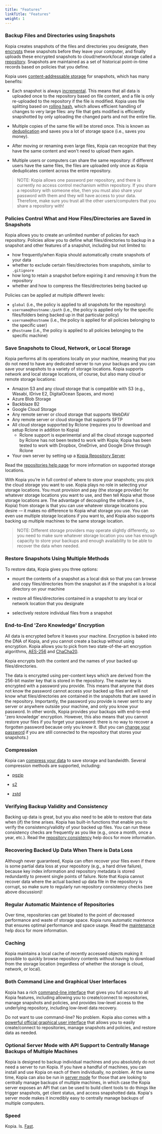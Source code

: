 ```yaml
---
title: "Features"
linkTitle: "Features"
weight: 1
---
```


### Backup Files and Directories using Snapshots

Kopia creates snapshots of the files and directories you designate, then [encrypts](#end-to-end-zero-knowledge-encryption) these snapshots before they leave your computer, and finally uploads these encrypted snapshots to cloud/network/local storage called a [repository](../repositories/). Snapshots are maintained as a set of historical point-in-time records based on policies that you define.

Kopia uses [content-addressable storage](https://en.wikipedia.org/wiki/Content-addressable%20storage) for snapshots, which has many benefits:

* Each snapshot is always [incremental](https://www.techtarget.com/searchdatabackup/feature/Full-incremental-or-differential-How-to-choose-the-correct-backup-type). This means that all data is uploaded once to the repository based on file content, and a file is only re-uploaded to the repository if the file is modified. Kopia uses file splitting based on [rolling hash](https://en.wikipedia.org/wiki/Rolling_hash), which allows efficient handling of changes to very large files: any file that gets modified is efficiently snapshotted by only uploading the changed parts and not the entire file.

* Multiple copies of the same file will be stored once. This is known as [deduplication](https://en.wikipedia.org/wiki/Data_deduplication) and saves you a lot of storage space (i.e., saves you money).

* After moving or renaming even large files, Kopia can recognize that they have the same content and won't need to upload them again.

* Multiple users or computers can share the same repository: if different users have the same files, the files are uploaded only once as Kopia deduplicates content across the entire repository.

> NOTE: Kopia allows one password per repository, and there is currently no access control mechanism within repository. If you share a repository with someone else, then you must also share your password with them and they will have access to your data. Therefore, make sure you trust all the other users/computers that you share a repository with!

### Policies Control What and How Files/Directories are Saved in Snapshots

Kopia allows you to create an unlimited number of policies for each repository. Policies allow you to define what files/directories to backup in a snapshot and other features of a snapshot, including but not limited to:

* how frequently/when Kopia should automatically create snapshots of your data
* whether to exclude certain files/directories from snapshots, similar to `.gitignore`
* how long to retain a snapshot before expiring it and removing it from the repository
* whether and how to compress the files/directories being backed up

Policies can be applied at multiple different levels:

* `global` (i.e., the policy is applied to all snapshots for the repository)
* `username@hostname:/path` (i.e., the policy is applied only for the specific files/folders being backed up in that particular policy)
* `username@hostname` (i.e., the policy is applied for all policies belonging to the specific user)
* `@hostname` (i.e., the policy is applied to all policies belonging to the specific machine)

### Save Snapshots to Cloud, Network, or Local Storage

Kopia performs all its operations locally on your machine, meaning that you do not need to have any dedicated server to run your backups and you can save your snapshots to a variety of storage locations. Kopia supports network and local storage locations, of course, but also many cloud or remote storage locations:

* Amazon S3 and any cloud storage that is compatible with S3 (e.g., Wasabi, IDrive E2, DigitalOcean Spaces, and more)
* Azure Blob Storage
* Backblaze B2
* Google Cloud Storage
* Any remote server or cloud storage that supports WebDAV
* Any remote server or cloud storage that supports SFTP
* All cloud storage supported by Rclone (requires you to download and setup Rclone in addition to Kopia)
  * Rclone support is experimental and all the cloud storage supported by Rclone has not been tested to work with Kopia; Kopia has been tested to work with Dropbox, OneDrive, and Google Drive through Rclone
* Your own server by setting up a [Kopia Repository Server](repository-server/)

Read the [repositories help page](../repositories/) for more information on supported storage locations. 

With Kopia you’re in full control of where to store your snapshots; you pick the cloud storage you want to use. Kopia plays no role in selecting your storage locations. You must provision and pay (the storage provider) for whatever storage locations you want to use, and then tell Kopia what those storage locations are. The advantage of decoupling the software (i.e., Kopia) from storage is that you can use whatever storage locations you desire -– it makes no difference to Kopia what storage you use. You can even use multiple storage locations if you want to, and Kopia also supports backing up multiple machines to the same storage location. 

> NOTE: Different storage providers may operate slightly differently, so you need to make sure whatever storage location you use has enough capacity to store your backups and enough availability to be able to recover the data when needed. 

### Restore Snapshots Using Multiple Methods

To restore data, Kopia gives you three options: 

* mount the contents of a snapshot as a local disk so that you can browse and copy files/directories from the snapshot as if the snapshot is a local directory on your machine

* restore all files/directories contained in a snapshot to any local or network location that you designate

* selectively restore individual files from a snapshot

### End-to-End 'Zero Knowledge' Encryption

All data is encrypted before it leaves your machine. Encryption is baked into the DNA of Kopia, and you cannot create a backup without using encryption. Kopia allows you to pick from two state-of-the-art encryption algorithms, [AES-256](https://en.wikipedia.org/wiki/AES256) and [ChaCha20](https://en.wikipedia.org/wiki/ChaCha20).

Kopia encrypts both the content and the names of your backed up files/directories.

The data is encrypted using per-content keys which are derived from the 256-bit master key that is stored in the repository. The master key is encrypted with a password you provide. This means that anyone that does not know the password cannot access your backed up files and will not know what files/directories are contained in the snapshots that are saved in the repository. Importantly, the password you provide is never sent to any server or anywhere outside your machine, and only you know your password. In other words, Kopia provides your backups with end-to-end 'zero knowledge' encryption. However, this also means that you cannot restore your files if you forget your password: there is no way to recover a forgotten password because only you know it. (But you can [change your password](../faqs/#how-do-i-change-my-repository-password) if you are still connected to the repository that stores your snapshots.)

### Compression

Kopia can [compress your data](../advanced/compression/) to save storage and bandwidth. Several compression methods are supported, including:

* [pgzip](https://github.com/klauspost/pgzip)

* [s2](https://github.com/klauspost/compress/tree/master/s2)

* [zstd](https://github.com/klauspost/compress/tree/master/zstd)

### Verifying Backup Validity and Consistency

Backing up data is great, but you also need to be able to restore that data when (if) the time arises. Kopia has built-in functions that enable you to verify the consistency/validity of your backed up files. You can run these consistency checks are frequently as you like (e.g., once a month, once a year, etc.). Read the [repository consistency](../advanced/consistency/) help docs for more information.

### Recovering Backed Up Data When There is Data Loss

Although never guaranteed, Kopia can often recover your files even if there is some partial data loss at your repository (e.g., a hard drive failure), because key index information and repository metadata is stored redundantly to prevent single points of failure. Note that Kopia cannot recover data where the actual backed up data file in the repository is corrupt, so make sure to regularly run repository consistency checks (see above discussion)!

### Regular Automatic Maintence of Repositories

Over time, repositories can get bloated to the point of decreased performance and waste of storage space. Kopia runs automatic maintence that ensures optimal performance and space usage. Read the [maintenance](../advanced/maintenance/) help docs for more information.

### Caching

Kopia maintains a local cache of recently accessed objects making it possible to quickly browse repository contents without having to download from the storage location (regardless of whether the storage is cloud, network, or local).

### Both Command Line and Graphical User Interfaces

Kopia has a rich [command-line interface](../installation/#two-variants-of-kopia) that gives you full access to all Kopia features, including allowing you to create/connect to repositories, manage snapshots and policies, and provides low-level access to the underlying repository, including low-level data recovery. 

Do not want to use command-line? No problem. Kopia also comes with a [powerful official graphical user interface](../installation/#two-variants-of-kopia) that allows you to easily create/connect to repositories, manage snapshots and policies, and restore data as needed.

### Optional Server Mode with API Support to Centrally Manage Backups of Multiple Machines

Kopia is designed to backup individual machines and you absolutely do not need a server to run Kopia. If you have a handful of machines, you can install and use Kopia on each of them individually, no problem. At the same time, Kopia can also be run in [server mode](../docs/faqs/#what-is-a-kopia-repository-server) for those that are looking to centrally manage backups of multiple machines, in which case the Kopia server exposes an API that can be used to build client tools to do things like trigger snapshots, get client status, and access snapshotted data. Kopia's server mode makes it incredibly easy to centrally manage backups of multiple computers.

### Speed

Kopia. Is. [Fast](https://www.kasten.io/kubernetes/resources/blog/benchmarking-kopia-architecture-scale-and-performance).
